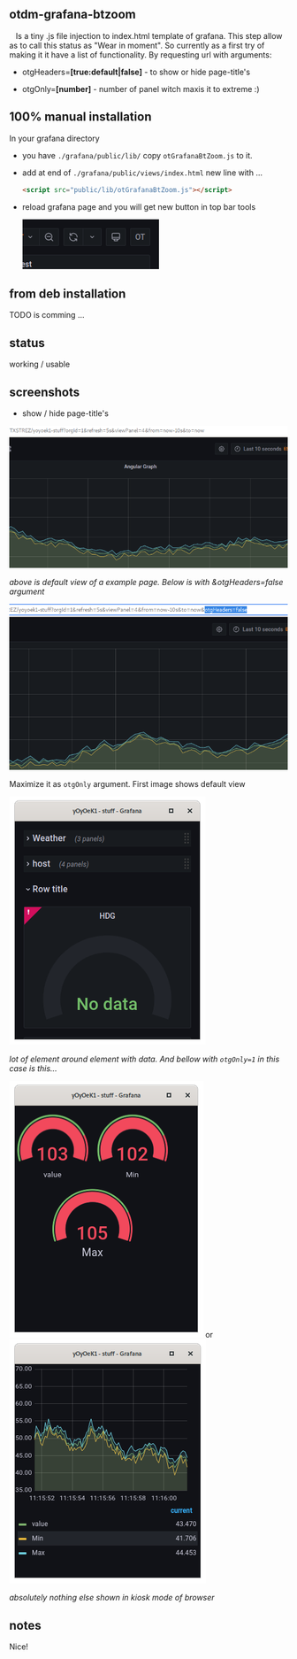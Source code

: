 ## otdm-grafana-btzoom

   Is a tiny .js file injection to index.html template of grafana. This step allow as to call this status as "Wear in moment". So currently as a first try of making it it have a list of functionality. By requesting url with arguments:



- otgHeaders=**[true:default|false]** - to show or hide page-title's 
* otgOnly=**[number]** - number of panel witch maxis it to extreme :)





## 100% manual installation

In your grafana directory 

* you have `./grafana/public/lib/` copy `otGrafanaBtZoom.js` to it.

* add at end of `./grafana/public/views/index.html` new line with ...
  
  ```html
  <script src="public/lib/otGrafanaBtZoom.js"></script>
  ```

* reload grafana page and you will get new button in top bar tools
  
  ![](./ss_otgBt.png)







## from deb installation

TODO is comming ...



## status

working / usable



## screenshots



* show / hide page-title's

![](./ss_otgHeaders_def.png)

*above is default view of a example page. Below is with &otgHeaders=false argument*

![](./ss_otgHeaders_false.png)





Maximize it as `otgOnly` argument. First image shows default view

![](./ss_otgOnly_def.png)

*lot of element around element with data. And bellow with `otgOnly=1` in this case is this...*

![](./ss_otgOnly_1.png) or ![](./ss_otgOnly_2.png)

*absolutely nothing else shown in kiosk mode of browser*





## notes

Nice!
